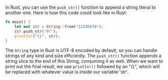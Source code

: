 In Rust, you can use the `push_str()` function to append a string literal to another one. Here is how this code could look like in Rust:

```rust
fn main() {
    let mut str = String::from("12345678");
    str.push_str("9!");
    println!("{}", str);
}
```
The `String` type in Rust is UTF-8 encoded by default, so you can handle strings of any kind and size efficiently. The `push_str()` function appends a string slice to the end of this String, consuming it as well. When we want to print out the final result, we use `println!()` followed by an "{}", which will be replaced with whatever value is inside our variable 'str'.

